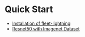 # Quick Start

- [Installation of fleet-lightning](install.md)
- [Resnet50 with Imagenet Dataset](resnet50.md)

